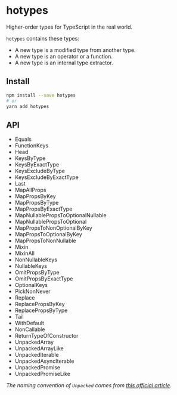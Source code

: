 # hotypes
Higher-order types for TypeScript in the real world.

`hotypes` contains these types:
- A new type is a modified type from another type.
- A new type is an operator or a function.
- A new type is an internal type extractor.

## Install
```sh
npm install --save hotypes
# or
yarn add hotypes
```

## API
- Equals
- FunctionKeys
- Head
- KeysByType
- KeysByExactType
- KeysExcludeByType
- KeysExcludeByExactType
- Last
- MapAllProps
- MapPropsByKey
- MapPropsByType
- MapPropsByExactType
- MapNullablePropsToOptionalNullable
- MapNullablePropsToOptional
- MapPropsToNonOptionalByKey
- MapPropsToOptionalByKey
- MapPropsToNonNullable
- Mixin
- MixinAll
- NonNullableKeys
- NullableKeys
- OmitPropsByType
- OmitPropsByExactType
- OptionalKeys
- PickNonNever
- Replace
- ReplacePropsByKey
- ReplacePropsByType
- Tail
- WithDefault
- NonCallable
- ReturnTypeOfConstructor
- UnpackedArray
- UnpackedArrayLike
- UnpackedIterable
- UnpackedAsyncIterable
- UnpackedPromise
- UnpackedPromiseLike

*The naming convention of `Unpacked` comes from [this official article].*

[this official article]: https://www.typescriptlang.org/docs/handbook/release-notes/typescript-2-8.html#type-inference-in-conditional-types
